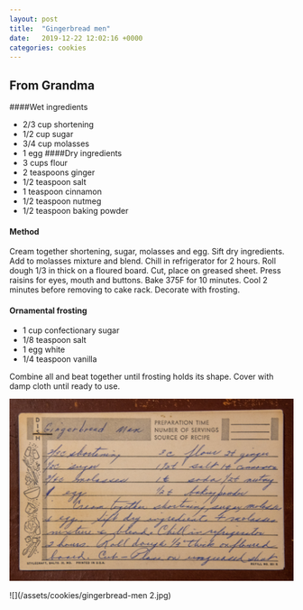 ```yaml
---
layout: post
title:  "Gingerbread men"
date:   2019-12-22 12:02:16 +0000
categories: cookies
---
```


## From Grandma

####Wet ingredients
* 2/3 cup shortening
* 1/2 cup sugar
* 3/4 cup molasses
* 1 egg
####Dry ingredients
* 3 cups flour
* 2 teaspoons ginger
* 1/2 teaspoon salt
* 1 teaspoon cinnamon
* 1/2 teaspoon nutmeg
* 1/2 teaspoon baking powder
#### Method

Cream together shortening, sugar, molasses and egg. Sift dry ingredients. Add to molasses mixture and blend. Chill in refrigerator for 2 hours. Roll dough 1/3 in thick on a floured board. Cut, place on greased sheet. Press raisins for eyes, mouth and buttons. Bake 375F for 10 minutes. Cool 2 minutes before removing to cake rack. Decorate with frosting.




#### Ornamental frosting
* 1 cup confectionary sugar
* 1/8 teaspoon salt
* 1 egg white
* 1/4 teaspoon vanilla

Combine all and beat together until frosting holds its shape. Cover with damp cloth until ready to use.
 

![](/assets/cookies/gingerbread-men.jpg)

![](/assets/cookies/gingerbread-men 2.jpg)